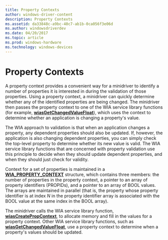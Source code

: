 ```yaml
---
title: Property Contexts
author: windows-driver-content
description: Property Contexts
ms.assetid: da33848c-a9bc-40c7-ab1b-0ca056f3e06d
ms.author: windowsdriverdev
ms.date: 04/20/2017
ms.topic: article
ms.prod: windows-hardware
ms.technology: windows-devices
---
```


# Property Contexts





A property context provides a convenient way for a minidriver to identify a number of properties it is interested in during the validation of those properties. Using a property context, a minidriver can quickly determine whether any of the identified properties are being changed. The minidriver then passes the property context to one of the WIA service library functions (for example, [**wiasGetChangedValueFloat**](https://msdn.microsoft.com/library/windows/hardware/ff549200)), which uses the context to determine whether an application is changing a property's value.

The WIA approach to validation is that when an application changes a property, any dependent properties should also be updated. If, however, the application is also changing dependent properties, you can simply check the top-level property to determine whether its new value is valid. The WIA service library functions that are concerned with property validation use this principle to decide when they should update dependent properties, and when they should just check for validity.

Context for a set of properties is maintained in a [**WIA\_PROPERTY\_CONTEXT**](https://msdn.microsoft.com/library/windows/hardware/ff552749) structure, which contains three members: the number of properties in the property context, a pointer to an array of property identifiers (PROPIDs), and a pointer to an array of BOOL values. The arrays are maintained in parallel (that is, the property whose property identifier is at index *N* in the property identifier array is associated with the BOOL value at the same index in the BOOL array).

The minidriver calls the WIA service library function, [**wiasCreatePropContext**](https://msdn.microsoft.com/library/windows/hardware/ff549167), to allocate memory and fill in the values for a property context. Other WIA service library functions, such as [**wiasGetChangedValueFloat**](https://msdn.microsoft.com/library/windows/hardware/ff549200), use a property context to determine when a property's values should be updated.

 

 




